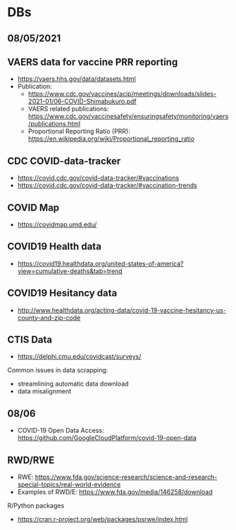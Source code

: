 # DBs 

## 08/05/2021
## VAERS data for vaccine PRR reporting
  * https://vaers.hhs.gov/data/datasets.html
  * Publication:
     * https://www.cdc.gov/vaccines/acip/meetings/downloads/slides-2021-01/06-COVID-Shimabukuro.pdf
     * VAERS related publications: https://www.cdc.gov/vaccinesafety/ensuringsafety/monitoring/vaers/publications.html
     * Proportional Reporting Ratio (PRR): https://en.wikipedia.org/wiki/Proportional_reporting_ratio
  
## CDC COVID-data-tracker
  * https://covid.cdc.gov/covid-data-tracker/#vaccinations
  * https://covid.cdc.gov/covid-data-tracker/#vaccination-trends
  
## COVID Map 
  * https://covidmap.umd.edu/
  
## COVID19 Health data
  * https://covid19.healthdata.org/united-states-of-america?view=cumulative-deaths&tab=trend

## COVID19 Hesitancy data 
  * http://www.healthdata.org/acting-data/covid-19-vaccine-hesitancy-us-county-and-zip-code 

## CTIS Data 
  * https://delphi.cmu.edu/covidcast/surveys/

Common issues in data scrapping:
  * streamlining automatic data download
  * data misalignment  

## 08/06

 * COVID-19 Open Data Access: https://github.com/GoogleCloudPlatform/covid-19-open-data

## RWD/RWE
 * RWE: https://www.fda.gov/science-research/science-and-research-special-topics/real-world-evidence
 * Examples of RWD/E: https://www.fda.gov/media/146258/download

R/Python packages
 * https://cran.r-project.org/web/packages/psrwe/index.html
